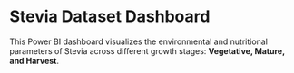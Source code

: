 # Stevia Dataset Dashboard

This Power BI dashboard visualizes the environmental and nutritional parameters of Stevia across different growth stages: **Vegetative, Mature, and Harvest**.
